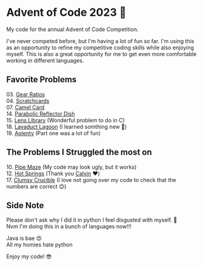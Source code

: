 # Advent of Code 2023 🎄

My code for the annual Advent of Code Competition.

I've never competed before, but I'm having a lot of fun so far. I'm using this as an opportunity to refine my competitive coding skills while also enjoying myself. This is also a great opportunity for me to get even more comfortable working in different languages.

## Favorite Problems
03\. [Gear Ratios](https://adventofcode.com/2023/day/3)\
04\. [Scratchcards](https://adventofcode.com/2023/day/4)\
07\. [Camel Card](https://adventofcode.com/2023/day/7)\
14\. [Parabolic Reflector Dish](https://adventofcode.com/2023/day/14)\
15\. [Lens Library](https://adventofcode.com/2023/day/15) (Wonderful problem to do in C)\
18\. [Lavaduct Lagoon](https://adventofcode.com/2023/day/18) (I learned somthing new 🤩)\
19\. [Aplenty](https://adventofcode.com/2023/day/19) (Part one was a lot of fun)

## The Problems I Struggled the most on
10\. [Pipe Maze](https://adventofcode.com/2023/day/10) (My code may look ugly, but it works)\
12\. [Hot Springs](https://adventofcode.com/2023/day/12) (Thank you [Calvin](https://github.com/HalflingHelper) ❤️)\
17\. [Clumsy Crucible](https://adventofcode.com/2023/day/17) (I love not going over my code to check that the numbers are correct 😊)

## Side Note
Please don't ask why I did it in python
I feel disgusted with myself. 🤮 \
Nvm I'm doing this in a bunch of languages now!!!

Java is bae 😍 \
All my homies hate python  

Enjoy my code! 😎